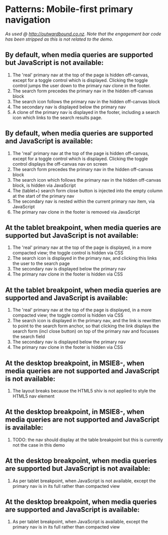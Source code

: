# Patterns: Mobile-first primary navigation

*As used @ <http://outwardbound.co.nz>. Note that the engagement bar code has been stripped as this is not related to the demo.*

## By default, when media queries are supported but JavaScript is not available:

1. The 'real' primary nav at the top of the page is hidden off-canvas, except for a toggle control which is displayed. Clicking the toggle control jumps the user down to the primary nav clone in the footer.
1. The search form precedes the primary nav in the hidden off-canvas block
1. The search icon follows the primary nav in the hidden off-canvas block
1. The secondary nav is displayed below the primary nav
1. A clone of the primary nav is displayed in the footer, including a search icon which links to the search results page.

## By default, when media queries are supported and JavaScript is available:

1. The 'real' primary nav at the top of the page is hidden off-canvas, except for a toggle control which is displayed. Clicking the toggle control displays the off-canvas nav on screen
1. The search form precedes the primary nav in the hidden off-canvas block
1. The search icon which follows the primary nav in the hidden off-canvas block, is hidden via JavaScript
1. The (tablet+) search form close button is injected into the empty column at the start of the primary nav
1. The secondary nav is nested within the current primary nav item, via JavaScript
1. The primary nav clone in the footer is removed via JavaScript

## At the tablet breakpoint, when media queries are supported but JavaScript is not available:

1. The 'real' primary nav at the top of the page is displayed, in a more compacted view; the toggle control is hidden via CSS
1. The search icon is displayed in the primary nav, and clicking this links the user to the search page
1. The secondary nav is displayed below the primary nav
1. The primary nav clone in the footer is hidden via CSS

## At the tablet breakpoint, when media queries are supported and JavaScript is available:

1. The 'real' primary nav at the top of the page is displayed, in a more compacted view; the toggle control is hidden via CSS
1. The search icon is displayed in the primary nav, and the link is rewritten to point to the search form anchor, so that clicking the link displays the search form (incl close button) on top of the primary nav and focusses the search field
1. The secondary nav is displayed below the primary nav
1. The primary nav clone in the footer is hidden via CSS

## At the desktop breakpoint, in MSIE8-, when media queries are not supported and JavaScript is not available:

1. The layout breaks because the HTML5 shiv is not applied to style the HTML5 nav element

## At the desktop breakpoint, in MSIE8-, when media queries are not supported and JavaScript is available:

1. TODO: the nav should display at the table breakpoint but this is currently not the case in this demo

## At the desktop breakpoint, when media queries are supported but JavaScript is not available:

1. As per tablet breakpoint, when JavaScript is not available, except the primary nav is in its full rather than compacted view

## At the desktop breakpoint, when media queries are supported and JavaScript is available:

1. As per tablet breakpoint, when JavaScript is available, except the primary nav is in its full rather than compacted view